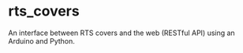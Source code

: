 # rts_covers
An interface between RTS covers and the web (RESTful API) using an Arduino and Python.
